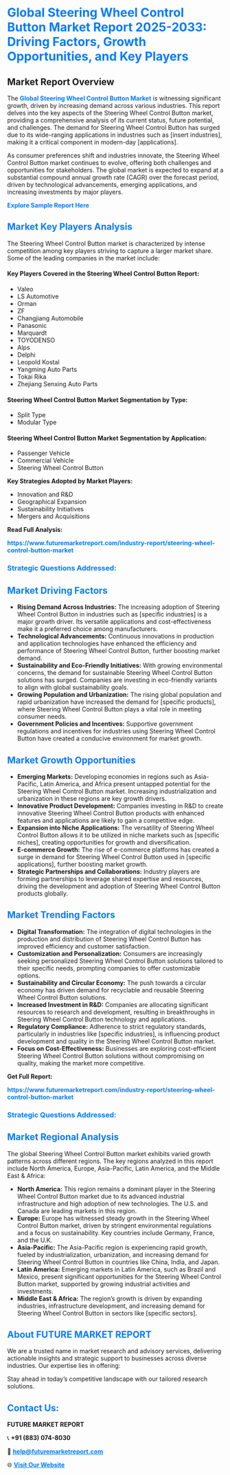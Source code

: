 <h1 style="color: #007BFF;">Global Steering Wheel Control Button Market Report 2025-2033: Driving Factors, Growth Opportunities, and Key Players</h1>

<section id="overview">
<h2>Market Report Overview</h2>
<p>The <a href="https://www.futuremarketreport.com/industry-report/steering-wheel-control-button-market" style="color: #007BFF; text-decoration: none;"><strong>Global Steering Wheel Control Button Market</strong></a> is witnessing significant growth, driven by increasing demand across various industries. This report delves into the key aspects of the Steering Wheel Control Button market, providing a comprehensive analysis of its current status, future potential, and challenges. The demand for Steering Wheel Control Button has surged due to its wide-ranging applications in industries such as [insert industries], making it a critical component in modern-day [applications].</p>
<p>As consumer preferences shift and industries innovate, the Steering Wheel Control Button market continues to evolve, offering both challenges and opportunities for stakeholders. The global market is expected to expand at a substantial compound annual growth rate (CAGR) over the forecast period, driven by technological advancements, emerging applications, and increasing investments by major players.</p>
</section>

<section id="overview">
<p><a href="https://www.futuremarketreport.com/request-sample/reportId=126722" style="color: #007BFF; text-decoration: none;"><strong>Explore Sample Report Here</strong></a></p>
</section>

<section id="key-players">
<h2 style="color: #007BFF;">Market Key Players Analysis</h2>
<p>The Steering Wheel Control Button market is characterized by intense competition among key players striving to capture a larger market share. Some of the leading companies in the market include:</p>
<h4>Key Players Covered in the Steering Wheel Control Button Report:</h4>
<ul><li>Valeo</li><li>LS Automotive</li><li>Orman</li><li>ZF</li><li>Changjiang Automobile</li><li>Panasonic</li><li>Marquardt</li><li>TOYODENSO</li><li>Alps</li><li>Delphi</li><li>Leopold Kostal</li><li>Yangming Auto Parts</li><li>Tokai Rika</li><li>Zhejiang Senxing Auto Parts</li></ul>
<h4>Steering Wheel Control Button Market Segmentation by Type:</h4>
<ul><li>Split Type</li><li>Modular Type</li></ul>

<h4>Steering Wheel Control Button Market Segmentation by Application:</h4>
<ul><li>Passenger Vehicle</li><li>Commercial Vehicle</li><li>Steering Wheel Control Button</li></ul>
<p><strong>Key Strategies Adopted by Market Players:</strong></p>
<ul>
<li>Innovation and R&D</li>
<li>Geographical Expansion</li>
<li>Sustainability Initiatives</li>
<li>Mergers and Acquisitions</li>
</ul>
</section>

<section>
<p><strong>Read Full Analysis: </strong></p><a href="https://www.futuremarketreport.com/industry-report/steering-wheel-control-button-market" style="color: #007BFF; text-decoration: none;"><strong>https://www.futuremarketreport.com/industry-report/steering-wheel-control-button-market</strong></a>
<h3 style="color: #007BFF;">Strategic Questions Addressed:</h3>
</section>

<section id="driving-factors">
<h2 style="color: #007BFF;">Market Driving Factors</h2>
<ul>
<li><strong>Rising Demand Across Industries:</strong> The increasing adoption of Steering Wheel Control Button in industries such as [specific industries] is a major growth driver. Its versatile applications and cost-effectiveness make it a preferred choice among manufacturers.</li>
<li><strong>Technological Advancements:</strong> Continuous innovations in production and application technologies have enhanced the efficiency and performance of Steering Wheel Control Button, further boosting market demand.</li>
<li><strong>Sustainability and Eco-Friendly Initiatives:</strong> With growing environmental concerns, the demand for sustainable Steering Wheel Control Button solutions has surged. Companies are investing in eco-friendly variants to align with global sustainability goals.</li>
<li><strong>Growing Population and Urbanization:</strong> The rising global population and rapid urbanization have increased the demand for [specific products], where Steering Wheel Control Button plays a vital role in meeting consumer needs.</li>
<li><strong>Government Policies and Incentives:</strong> Supportive government regulations and incentives for industries using Steering Wheel Control Button have created a conducive environment for market growth.</li>
</ul>
</section>

<section id="growth-opportunities">
<h2 style="color: #007BFF;">Market Growth Opportunities</h2>
<ul>
<li><strong>Emerging Markets:</strong> Developing economies in regions such as Asia-Pacific, Latin America, and Africa present untapped potential for the Steering Wheel Control Button market. Increasing industrialization and urbanization in these regions are key growth drivers.</li>
<li><strong>Innovative Product Development:</strong> Companies investing in R&D to create innovative Steering Wheel Control Button products with enhanced features and applications are likely to gain a competitive edge.</li>
<li><strong>Expansion into Niche Applications:</strong> The versatility of Steering Wheel Control Button allows it to be utilized in niche markets such as [specific niches], creating opportunities for growth and diversification.</li>
<li><strong>E-commerce Growth:</strong> The rise of e-commerce platforms has created a surge in demand for Steering Wheel Control Button used in [specific applications], further boosting market growth.</li>
<li><strong>Strategic Partnerships and Collaborations:</strong> Industry players are forming partnerships to leverage shared expertise and resources, driving the development and adoption of Steering Wheel Control Button products globally.</li>
</ul>
</section>

<section id="trending-factors">
<h2 style="color: #007BFF;">Market Trending Factors</h2>
<ul>
<li><strong>Digital Transformation:</strong> The integration of digital technologies in the production and distribution of Steering Wheel Control Button has improved efficiency and customer satisfaction.</li>
<li><strong>Customization and Personalization:</strong> Consumers are increasingly seeking personalized Steering Wheel Control Button solutions tailored to their specific needs, prompting companies to offer customizable options.</li>
<li><strong>Sustainability and Circular Economy:</strong> The push towards a circular economy has driven demand for recyclable and reusable Steering Wheel Control Button solutions.</li>
<li><strong>Increased Investment in R&D:</strong> Companies are allocating significant resources to research and development, resulting in breakthroughs in Steering Wheel Control Button technology and applications.</li>
<li><strong>Regulatory Compliance:</strong> Adherence to strict regulatory standards, particularly in industries like [specific industries], is influencing product development and quality in the Steering Wheel Control Button market.</li>
<li><strong>Focus on Cost-Effectiveness:</strong> Businesses are exploring cost-efficient Steering Wheel Control Button solutions without compromising on quality, making the market more competitive.</li>
</ul>
</section>

<section>
<p><strong>Get Full Report: </strong></p><a href="https://www.futuremarketreport.com/industry-report/steering-wheel-control-button-market" style="color: #007BFF; text-decoration: none;"><strong>https://www.futuremarketreport.com/industry-report/steering-wheel-control-button-market</strong></a>
<h3 style="color: #007BFF;">Strategic Questions Addressed:</h3>
</section>


<section id="regional-analysis">
<h2 style="color: #007BFF;">Market Regional Analysis</h2>
<p>The global Steering Wheel Control Button market exhibits varied growth patterns across different regions. The key regions analyzed in this report include North America, Europe, Asia-Pacific, Latin America, and the Middle East & Africa:</p>
<ul>
<li><strong>North America:</strong> This region remains a dominant player in the Steering Wheel Control Button market due to its advanced industrial infrastructure and high adoption of new technologies. The U.S. and Canada are leading markets in this region.</li>
<li><strong>Europe:</strong> Europe has witnessed steady growth in the Steering Wheel Control Button market, driven by stringent environmental regulations and a focus on sustainability. Key countries include Germany, France, and the U.K.</li>
<li><strong>Asia-Pacific:</strong> The Asia-Pacific region is experiencing rapid growth, fueled by industrialization, urbanization, and increasing demand for Steering Wheel Control Button in countries like China, India, and Japan.</li>
<li><strong>Latin America:</strong> Emerging markets in Latin America, such as Brazil and Mexico, present significant opportunities for the Steering Wheel Control Button market, supported by growing industrial activities and investments.</li>
<li><strong>Middle East & Africa:</strong> The region’s growth is driven by expanding industries, infrastructure development, and increasing demand for Steering Wheel Control Button in sectors like [specific sectors].</li>
</ul>
</section>

<footer>
<h2 style="color: #007BFF;">About FUTURE MARKET REPORT</h2>
<p>We are a trusted name in market research and advisory services, delivering actionable insights and strategic support to businesses across diverse industries. Our expertise lies in offering:</p>

<p>Stay ahead in today’s competitive landscape with our tailored research solutions.</p>

<h2 style="color: #007BFF;">Contact Us:</h2>
<p><strong>FUTURE MARKET REPORT</strong></p>
<p>📞 <strong>+91 (883) 074-8030</strong></p>
<p>📧 <strong><a href="mailto:help@futuremarketreport.com" style="color: #007BFF;">help@futuremarketreport.com</a></strong></p>
<p>🌐 <strong><a href="https://www.futuremarketreport.com/" style="color: #007BFF;">Visit Our Website</a></strong></p>
</footer>